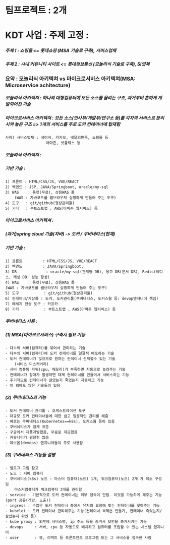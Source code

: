 # 팀프로젝트 : 2개

# KDT 사업 : 주제 고정 :

##### 주제 1 : 쇼핑몰 <= 롯데쇼핑 (MSA 기술로 구축), 서비스업체

##### 주제 2 : 사내 커뮤니티 사이트 <= 롯데정보통신 (모놀리식 기술로 구축), SI업체

### 요약 : 모놀리식 아키텍쳐 vs 마이크로서비스 아키텍쳐(MSA: Microservice achitecture)

##### 모놀리식 아키텍쳐 : 하나의 대형컴퓨터에 모든 소스를 올리는 구조, 과거부터 흔하게 개발되어진 기술

##### 마이크로서비스 아키텍쳐 : 모든 소스(인사부/개발부/연구소 등)를 각자의 서비스로 분리시켜 놓은 구조 => 1개의 서비스를 주로 도커 컨테이너에 탑재함

    사례) 서비스업체 : 네이버, 카카오, 배달의민족, 쇼핑몰 등
                      아마존, 넷플릭스 등

##### 모놀리식 아키텍쳐 :

##### 기반 기술 :

    1) 프론트 : HTML/CSS/JS, VUE/REACT
    2) 벡엔드 : JSP, JAVA/Springboot, oracle/my-sql
    3) WAS    : 톰캣(무료), 상용WAS 툴
        (WAS : 자바코드를 웹브라우저 실행하게 만들어 주는 도구)
    4) 도구   : git/github(형상관리툴)
    5) 기타   : 부트스트랩 , AWS(아마존 웹서비스) 등

##### 마이크로서비스 아키텍쳐 :

##### (과거)spring cloud 기술(자바) -> 도커 / 쿠버네티스(현재)

##### 기반 기술 :

    1) 프론트         : HTML/CSS/JS, VUE/REACT
    2) 벡엔드         : JAVA/Springboot,
    3) DB             : oracle/my-sql(관계형 DB), 몽고 DB(문서 DB), Redis(레디스, 캐싱 DB: 성능 향상)
    4) WAS    : 톰캣(무료), 상용WAS 툴
    (WAS : 자바코드를 웹브라우저 실행하게 만들어 주는 도구)
    5) 도구           : git/github(형상관리툴)
    6) 컨테이너/가상화 : 도커, 도커관리툴(쿠버네티스, 도커스웜 등: devop엔지니어 책임)
    7) 메세지 전송 도구 : 카프카
    8) 기타           : 부트스트랩 , AWS(아마존 웹서비스) 등

##### 쿠버네티스 사용 :

##### (1) MSA(마이크로서비스) 구축시 필요 기능

    - 다수의 서버(컴퓨터)를 묶어서 관리하는 기술
    - 다수의 서버(컴퓨터)에 도커 컨테이너를 일괄적 배포하는 기술
    - 도커 컨테이너가 많으므로 원하는 컨테이너 선택할수 있는 기술
        (서비스 디스커버리)
    - 서버 컴퓨팅 파워(cpu, 메모리)가 부족하면 자동으로 늘려주는 기술
    - 컨테이너가 장애가 발생하면 대체 컨테이너를 만들어서 서비스하는 기능
    - 주기적으로 컨테이너가 살았는지 죽었는지 자동체크 기능
    - 이 외에도 많은 기술들이 있음

##### (2) 쿠버네티스의 기능

    - 도커 컨테이너 관리툴 : 오케스트레이션 도구
    - 대규모 도커 컨테이너들에 대한 쉽고 일괄적인 관리를 해줌
    - 예로는 쿠버네티스(Kubernetes==k8s), 도커스웜 등이 있음
    - 쿠버네티스가 업계 표준
    - 구글에서 제품개발했음, 무료로 제공했음
    - 커뮤니티가 굉장히 많음
    - 데브옵(devops) 엔지니어들이 주로 사용함

##### (3) 쿠버네티스 기능들 설명

    - 벨로그 그림 참고
    - 노드 : 서버 컴퓨터
    - 쿠버네티스(k8s) 노드 : 마스터 컴퓨터(노드) 1개, 워크컴퓨터(노드) 2개 가 최소 구성임
        마스커컴퓨터가 워크컴퓨터 2대를 관리함
    - service : 기본적으로 도커 컨테이너는 외부 접속이 안됨. 이것을 가능하게 해주는 기능(port 공유(개방, 노출))
    - ingress : 수많은 도커 컨테이너 중에서 유저의 요청에 맞는 컨테이너를 찾아주는 기능
    - kubelet : 도커 컨테이너 관리해주는 기능(컨테이너 복제본 만들기, 컨테이너 죽었는지/살았는지 확인 등)
    - kube proxy : 외부에 서비스명, ip 주소 등을 숨겨서 보안을 증가시키는 기능
    - devops     : 서버, cpu 등 자동으로 배치하고 컴퓨터를 조립할 수 있는 시스템 엔지니어
    - user       : 뷰, 리액트 등 프론트엔트 프로그램 또는 그 서비스를 접속한 사람
